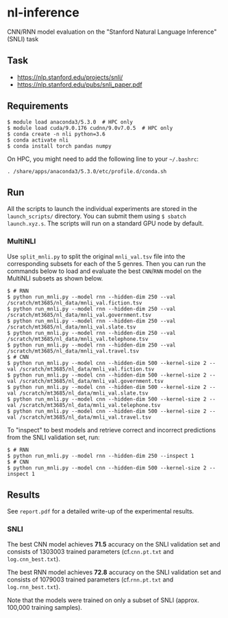 # nl-inference

CNN/RNN model evaluation on the "Stanford Natural Language Inference" (SNLI) task

## Task

- https://nlp.stanford.edu/projects/snli/
- https://nlp.stanford.edu/pubs/snli_paper.pdf

## Requirements

```
$ module load anaconda3/5.3.0  # HPC only
$ module load cuda/9.0.176 cudnn/9.0v7.0.5  # HPC only
$ conda create -n nli python=3.6
$ conda activate nli
$ conda install torch pandas numpy
```

On HPC, you might need to add the following line to your `~/.bashrc`:

`. /share/apps/anaconda3/5.3.0/etc/profile.d/conda.sh`

## Run

All the scripts to launch the individual experiments are stored in the `launch_scripts/` directory. You can submit them using `$ sbatch launch.xyz.s`. The scripts will run on a standard GPU node by default.

### MultiNLI

Use `split_mnli.py` to split the original `mnli_val.tsv` file into the corresponding subsets for each of the 5 genres. Then you can run the commands below to load and evaluate the best `CNN`/`RNN` model on the MultiNLI subsets as shown below.

```
$ # RNN
$ python run_mnli.py --model rnn --hidden-dim 250 --val /scratch/mt3685/nl_data/mnli_val.fiction.tsv
$ python run_mnli.py --model rnn --hidden-dim 250 --val /scratch/mt3685/nl_data/mnli_val.government.tsv
$ python run_mnli.py --model rnn --hidden-dim 250 --val /scratch/mt3685/nl_data/mnli_val.slate.tsv
$ python run_mnli.py --model rnn --hidden-dim 250 --val /scratch/mt3685/nl_data/mnli_val.telephone.tsv
$ python run_mnli.py --model rnn --hidden-dim 250 --val /scratch/mt3685/nl_data/mnli_val.travel.tsv
$ # CNN
$ python run_mnli.py --model cnn --hidden-dim 500 --kernel-size 2 --val /scratch/mt3685/nl_data/mnli_val.fiction.tsv
$ python run_mnli.py --model cnn --hidden-dim 500 --kernel-size 2 --val /scratch/mt3685/nl_data/mnli_val.government.tsv
$ python run_mnli.py --model cnn --hidden-dim 500 --kernel-size 2 --val /scratch/mt3685/nl_data/mnli_val.slate.tsv
$ python run_mnli.py --model cnn --hidden-dim 500 --kernel-size 2 --val /scratch/mt3685/nl_data/mnli_val.telephone.tsv
$ python run_mnli.py --model cnn --hidden-dim 500 --kernel-size 2 --val /scratch/mt3685/nl_data/mnli_val.travel.tsv
```

To "inspect" to best models and retrieve correct and incorrect predictions from the SNLI validation set, run:

```
$ # RNN
$ python run_mnli.py --model rnn --hidden-dim 250 --inspect 1
$ # CNN
$ python run_mnli.py --model cnn --hidden-dim 500 --kernel-size 2 --inspect 1
```

## Results

See `report.pdf` for a detailed write-up of the experimental results.

### SNLI

The best CNN model achieves **71.5** accuracy on the SNLI validation set and consists of 1303003 trained parameters  (cf.`cnn.pt.txt` and `log.cnn_best.txt`).

The best RNN model achieves **72.8** accuracy on the SNLI validation set and consists of 1079003 trained parameters  (cf.`rnn.pt.txt` and `log.rnn_best.txt`).

Note that the models were trained on only a subset of SNLI (approx. 100,000 training samples).
